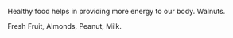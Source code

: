 Healthy food helps in providing more energy to our body.
Walnuts.









Fresh Fruit, Almonds, Peanut, Milk.


